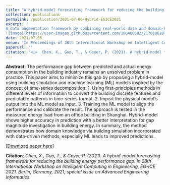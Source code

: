 ```yaml
---
title: "A hybrid-model forecasting framework for reducing the building energy performance gap"
collection: publications
permalink: /publication/2021-07-06-Hybrid-EGICE2021
excerpt: '
A data augmentation framework by combining real-world data and domain-knowledge-based simulation achieves better prediction performance.
![image](https://user-images.githubusercontent.com/106488602/217018618-53a3b05d-7165-48db-9793-d82c711f0dde.png)'
date: 2021-07-06
venue: 'In Proceedings of 28th International Workshop on Intelligent Computing in Engineering, EG-ICE 2021, special issue'
paperurl: ''
citation: '<i>	Chen, X., Guo, T., & Geyer, P. (2021). A hybrid-model forecasting framework for reducing the building energy performance gap. In 28th International Workshop on Intelligent Computing in Engineering, EG-ICE 2021. Berlin, Germany, 2021, special issue on Advanced Engineering Informatics.</i>'
---
```


**Abstract**: The performance gap between predicted and actual energy consumption in the building industry remains an unsolved problem in practice. This paper aims to minimize this gap by proposing a hybrid-model using building simulation and machine learning (ML) models inspired by the concept of time-series decomposition: 1. Using first-principles methods in different levels of information to convert the building discrete features and predictable patterns in time-series format. 2. Import the physical model's output into the ML model as input. 3. Training the ML model to align the performance and calibrate the result. The approach is tested in the measured energy load from an office building in Shanghai. Hybrid-model shows higher accuracy in prediction with a better interpretation for gap magnitude investigation in building energy. In summary, the method demonstrates how domain knowledge via building simulation incorporated with data-driven methods, especially ML leads to improved predictions.

[[Download paper here]](https://www.researchgate.net/publication/353463583_A_hybrid-model_time-series_forecasting_approach_for_reducing_the_building_energy_performance_gap)

**Citation**:<i> Chen, X., Guo, T., & Geyer, P. (2021). A hybrid-model forecasting framework for reducing the building energy performance gap. In 28th International Workshop on Intelligent Computing in Engineering, EG-ICE 2021. Berlin, Germany, 2021, special issue on Advanced Engineering Informatics.</i>
